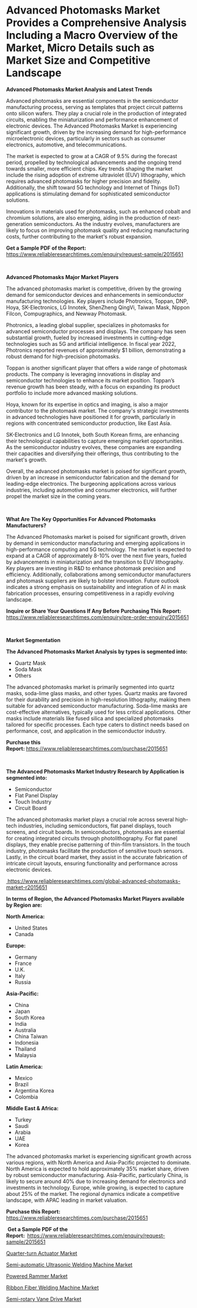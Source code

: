 <p><h1>Advanced Photomasks Market Provides a Comprehensive Analysis Including a Macro Overview of the Market, Micro Details such as Market Size and Competitive Landscape</h1></p><p><strong>Advanced Photomasks Market Analysis and Latest Trends</strong></p>
<p><p>Advanced photomasks are essential components in the semiconductor manufacturing process, serving as templates that project circuit patterns onto silicon wafers. They play a crucial role in the production of integrated circuits, enabling the miniaturization and performance enhancement of electronic devices. The Advanced Photomasks Market is experiencing significant growth, driven by the increasing demand for high-performance microelectronic devices, particularly in sectors such as consumer electronics, automotive, and telecommunications.</p><p>The market is expected to grow at a CAGR of 9.5% during the forecast period, propelled by technological advancements and the ongoing trend towards smaller, more efficient chips. Key trends shaping the market include the rising adoption of extreme ultraviolet (EUV) lithography, which requires advanced photomasks for higher precision and fidelity. Additionally, the shift toward 5G technology and Internet of Things (IoT) applications is stimulating demand for sophisticated semiconductor solutions.</p><p>Innovations in materials used for photomasks, such as enhanced cobalt and chromium solutions, are also emerging, aiding in the production of next-generation semiconductors. As the industry evolves, manufacturers are likely to focus on improving photomask quality and reducing manufacturing costs, further contributing to the market's robust expansion.</p></p>
<p><strong>Get a Sample PDF of the Report:&nbsp;</strong> <a href="https://www.reliableresearchtimes.com/enquiry/request-sample/2015651?utm_campaign=3444&utm_medium=2&utm_source=Github&utm_content=ia&utm_term=29032025&utm_id=advanced-photomasks">https://www.reliableresearchtimes.com/enquiry/request-sample/2015651</a></p>
<p>&nbsp;</p>
<p><strong>Advanced Photomasks Major Market Players</strong></p>
<p><p>The advanced photomasks market is competitive, driven by the growing demand for semiconductor devices and enhancements in semiconductor manufacturing technologies. Key players include Photronics, Toppan, DNP, Hoya, SK-Electronics, LG Innotek, ShenZheng QingVi, Taiwan Mask, Nippon Filcon, Compugraphics, and Newway Photomask.</p><p>Photronics, a leading global supplier, specializes in photomasks for advanced semiconductor processes and displays. The company has seen substantial growth, fueled by increased investments in cutting-edge technologies such as 5G and artificial intelligence. In fiscal year 2022, Photronics reported revenues of approximately $1 billion, demonstrating a robust demand for high-precision photomasks.</p><p>Toppan is another significant player that offers a wide range of photomask products. The company is leveraging innovations in display and semiconductor technologies to enhance its market position. Toppan’s revenue growth has been steady, with a focus on expanding its product portfolio to include more advanced masking solutions.</p><p>Hoya, known for its expertise in optics and imaging, is also a major contributor to the photomask market. The company's strategic investments in advanced technologies have positioned it for growth, particularly in regions with concentrated semiconductor production, like East Asia.</p><p>SK-Electronics and LG Innotek, both South Korean firms, are enhancing their technological capabilities to capture emerging market opportunities. As the semiconductor industry evolves, these companies are expanding their capacities and diversifying their offerings, thus contributing to the market's growth.</p><p>Overall, the advanced photomasks market is poised for significant growth, driven by an increase in semiconductor fabrication and the demand for leading-edge electronics. The burgeoning applications across various industries, including automotive and consumer electronics, will further propel the market size in the coming years.</p></p>
<p>&nbsp;</p>
<p><strong>What Are The Key Opportunities For Advanced Photomasks Manufacturers?</strong></p>
<p><p>The Advanced Photomasks market is poised for significant growth, driven by demand in semiconductor manufacturing and emerging applications in high-performance computing and 5G technology. The market is expected to expand at a CAGR of approximately 8-10% over the next five years, fueled by advancements in miniaturization and the transition to EUV lithography. Key players are investing in R&D to enhance photomask precision and efficiency. Additionally, collaborations among semiconductor manufacturers and photomask suppliers are likely to bolster innovation. Future outlook indicates a strong emphasis on sustainability and integration of AI in mask fabrication processes, ensuring competitiveness in a rapidly evolving landscape.</p></p>
<p><strong>Inquire or Share Your Questions If Any Before Purchasing This Report:</strong> <a href="https://www.reliableresearchtimes.com/enquiry/pre-order-enquiry/2015651?utm_campaign=3444&utm_medium=2&utm_source=Github&utm_content=ia&utm_term=29032025&utm_id=advanced-photomasks">https://www.reliableresearchtimes.com/enquiry/pre-order-enquiry/2015651</a></p>
<p>&nbsp;</p>
<p><strong>Market Segmentation</strong></p>
<p><strong>The Advanced Photomasks Market Analysis by types is segmented into:</strong></p>
<p><ul><li>Quartz Mask</li><li>Soda Mask</li><li>Others</li></ul></p>
<p><p>The advanced photomasks market is primarily segmented into quartz masks, soda-lime glass masks, and other types. Quartz masks are favored for their durability and precision in high-resolution lithography, making them suitable for advanced semiconductor manufacturing. Soda-lime masks are cost-effective alternatives, typically used for less critical applications. Other masks include materials like fused silica and specialized photomasks tailored for specific processes. Each type caters to distinct needs based on performance, cost, and application in the semiconductor industry.</p></p>
<p><strong>Purchase this Report:&nbsp;</strong><a href="https://www.reliableresearchtimes.com/purchase/2015651?utm_campaign=3444&utm_medium=2&utm_source=Github&utm_content=ia&utm_term=29032025&utm_id=advanced-photomasks">https://www.reliableresearchtimes.com/purchase/2015651</a></p>
<p>&nbsp;</p>
<p><strong>The Advanced Photomasks Market Industry Research by Application is segmented into:</strong></p>
<p><ul><li>Semiconductor</li><li>Flat Panel Display</li><li>Touch Industry</li><li>Circuit Board</li></ul></p>
<p><p>The advanced photomasks market plays a crucial role across several high-tech industries, including semiconductors, flat panel displays, touch screens, and circuit boards. In semiconductors, photomasks are essential for creating integrated circuits through photolithography. For flat panel displays, they enable precise patterning of thin-film transistors. In the touch industry, photomasks facilitate the production of sensitive touch sensors. Lastly, in the circuit board market, they assist in the accurate fabrication of intricate circuit layouts, ensuring functionality and performance across electronic devices.</p></p>
<p><a href="https://www.reliableresearchtimes.com/global-advanced-photomasks-market-r2015651?utm_campaign=3444&utm_medium=2&utm_source=Github&utm_content=ia&utm_term=29032025&utm_id=advanced-photomasks">&nbsp;https://www.reliableresearchtimes.com/global-advanced-photomasks-market-r2015651</a></p>
<p><strong>In terms of Region, the Advanced Photomasks Market Players available by Region are:</strong></p>
<p>
    <p> <strong> North America: </strong>
        <ul>
            <li>United States</li>
            <li>Canada</li>
        </ul>
        </p> 
    <p> <strong> Europe: </strong>
        <ul>
            <li>Germany</li>
            <li>France</li>
            <li>U.K.</li>
            <li>Italy</li>
            <li>Russia</li>
        </ul>
        </p> 
    <p> <strong> Asia-Pacific: </strong>
        <ul>
            <li>China</li>
            <li>Japan</li>
            <li>South Korea</li>
            <li>India</li>
            <li>Australia</li>
            <li>China Taiwan</li>
            <li>Indonesia</li>
            <li>Thailand</li>
            <li>Malaysia</li>
        </ul>
        </p> 
    <p> <strong> Latin America: </strong>
        <ul>
            <li>Mexico</li>
            <li>Brazil</li>
            <li>Argentina Korea</li>
            <li>Colombia</li>
        </ul>
        </p> 
    <p> <strong> Middle East & Africa: </strong>
        <ul>
            <li>Turkey</li>
            <li>Saudi</li>
            <li>Arabia</li>
            <li>UAE</li>
            <li>Korea</li>
        </ul>
    </p>
    </p>
<p><p>The advanced photomasks market is experiencing significant growth across various regions, with North America and Asia-Pacific projected to dominate. North America is expected to hold approximately 35% market share, driven by robust semiconductor manufacturing. Asia-Pacific, particularly China, is likely to secure around 40% due to increasing demand for electronics and investments in technology. Europe, while growing, is expected to capture about 25% of the market. The regional dynamics indicate a competitive landscape, with APAC leading in market valuation.</p></p>
<p><strong>Purchase this Report: </strong><a href="https://www.reliableresearchtimes.com/purchase/2015651?utm_campaign=3444&utm_medium=2&utm_source=Github&utm_content=ia&utm_term=29032025&utm_id=advanced-photomasks">https://www.reliableresearchtimes.com/purchase/2015651</a></p>
<p>&nbsp;<strong>Get a Sample PDF of the Report:&nbsp;&nbsp;</strong><a href="https://www.reliableresearchtimes.com/enquiry/request-sample/2015651?utm_campaign=3444&utm_medium=2&utm_source=Github&utm_content=ia&utm_term=29032025&utm_id=advanced-photomasks">https://www.reliableresearchtimes.com/enquiry/request-sample/2015651</a></p>
<p><strong></strong></p>
<p><p><a href="https://www.linkedin.com/pulse/quarter-turn-actuator-market-trends-forecast-growth-potential-wknrc?utm_campaign=3444&utm_medium=2&utm_source=Github&utm_content=ia&utm_term=29032025&utm_id=advanced-photomasks">Quarter-turn Actuator Market</a></p><p><a href="https://www.linkedin.com/pulse/semi-automatic-ultrasonic-welding-machine-market2025--wgtgf?utm_campaign=3444&utm_medium=2&utm_source=Github&utm_content=ia&utm_term=29032025&utm_id=advanced-photomasks">Semi-automatic Ultrasonic Welding Machine Market</a></p><p><a href="https://www.linkedin.com/pulse/comprehensive-review-powered-rammer-market-includingmarket-k2btc?utm_campaign=3444&utm_medium=2&utm_source=Github&utm_content=ia&utm_term=29032025&utm_id=advanced-photomasks">Powered Rammer Market</a></p><p><a href="https://www.linkedin.com/pulse/assessing-competition-ribbon-fiber-welding-machine-market-ucdlc?utm_campaign=3444&utm_medium=2&utm_source=Github&utm_content=ia&utm_term=29032025&utm_id=advanced-photomasks">Ribbon Fiber Welding Machine Market</a></p><p><a href="https://www.linkedin.com/pulse/pioneering-growth-analyzing-global-semi-rotary-vane-drive-l1yvf?utm_campaign=3444&utm_medium=2&utm_source=Github&utm_content=ia&utm_term=29032025&utm_id=advanced-photomasks">Semi-rotary Vane Drive Market</a></p></p>